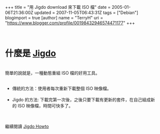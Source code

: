 +++
title = "用 Jigdo download 來下載 ISO 檔"
date = 2005-01-06T21:36:00Z
updated = 2007-11-05T06:43:31Z
tags = ["Debian"]
blogimport = true 
[author]
	name = "TerryH"
	uri = "https://www.blogger.com/profile/00198432946574471177"
+++

<br /><h1>什麼是 <a href="http://atterer.net/jigdo/">Jigdo</a></h1><br />簡單的說就是，一種動態重組 ISO 檔的好用工具。<br /><ul><br />	<li>傳統的方法：使用者每次重新下載整個 ISO 映像檔。</li><br />	<li>Jigdo 的方法: 下載完第一次後，之後只要下載有更新的套件，在自己組成新的 ISO 映像檔，時間可快多了。</li><br /></ul><br />繼續閱讀 <a href="doc/howto_jigdo">Jigdo Howto</a>
